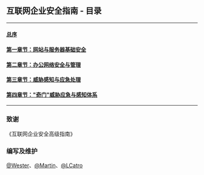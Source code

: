 ## 互联网企业安全指南 - 目录

<hr>

#### [总序]()
#### [第一章节：网站与服务器基础安全]()
#### [第二章节：办公网络安全与管理]()
#### [第三章节：威胁感知与应急处理]()
#### [第四章节："奇门"威胁应急与感知体系]()

<hr>

### 致谢

《互联网企业安全高级指南》

### 编写及维护

[@Wester](https://github.com/We5ter)、[@Martin](https://github.com/martinzhou2015)、[@LCatro](https://github.com/LCatro)
